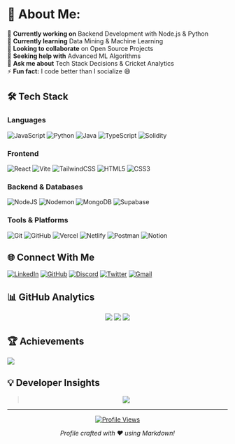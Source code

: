# 💫 About Me:
🔭 **Currently working on** Backend Development with Node.js & Python<br>
🌱 **Currently learning** Data Mining & Machine Learning<br>
👯 **Looking to collaborate** on Open Source Projects<br>
🤝 **Seeking help with** Advanced ML Algorithms<br>
💬 **Ask me about** Tech Stack Decisions & Cricket Analytics<br>
⚡ **Fun fact:** I code better than I socialize 😄

## 🛠️ Tech Stack
### Languages
![JavaScript](https://img.shields.io/badge/javascript-%23323330.svg?logo=javascript&logoColor=%23F7DF1E)
![Python](https://img.shields.io/badge/python-3670A0?logo=python&logoColor=ffdd54)
![Java](https://img.shields.io/badge/java-%23ED8B00.svg?logo=openjdk&logoColor=white)
![TypeScript](https://img.shields.io/badge/typescript-%23007ACC.svg?logo=typescript&logoColor=white)
![Solidity](https://img.shields.io/badge/Solidity-%23363636.svg?logo=solidity&logoColor=white)

### Frontend
![React](https://img.shields.io/badge/react-%2320232a.svg?logo=react&logoColor=%2361DAFB)
![Vite](https://img.shields.io/badge/vite-%23646CFF.svg?logo=vite&logoColor=white)
![TailwindCSS](https://img.shields.io/badge/tailwindcss-%2338B2AC.svg?logo=tailwind-css&logoColor=white)
![HTML5](https://img.shields.io/badge/html5-%23E34F26.svg?logo=html5&logoColor=white)
![CSS3](https://img.shields.io/badge/css3-%231572B6.svg?logo=css3&logoColor=white)

### Backend & Databases
![NodeJS](https://img.shields.io/badge/node.js-6DA55F?logo=node.js&logoColor=white)
![Nodemon](https://img.shields.io/badge/NODEMON-%23323330.svg?logo=nodemon&logoColor=%BBDEAD)
![MongoDB](https://img.shields.io/badge/MongoDB-%234ea94b.svg?logo=mongodb&logoColor=white)
![Supabase](https://img.shields.io/badge/Supabase-3ECF8E?logo=supabase&logoColor=white)

### Tools & Platforms
![Git](https://img.shields.io/badge/git-%23F05033.svg?logo=git&logoColor=white)
![GitHub](https://img.shields.io/badge/github-%23121011.svg?logo=github&logoColor=white)
![Vercel](https://img.shields.io/badge/vercel-%23000000.svg?logo=vercel&logoColor=white)
![Netlify](https://img.shields.io/badge/netlify-%23000000.svg?logo=netlify&logoColor=#00C7B7)
![Postman](https://img.shields.io/badge/Postman-FF6C37?logo=postman&logoColor=white)
![Notion](https://img.shields.io/badge/Notion-%23000000.svg?logo=notion&logoColor=white)

## 🌐 Connect With Me
[![LinkedIn](https://img.shields.io/badge/LinkedIn-0A66C2?logo=linkedin&logoColor=white)](https://linkedin.com/in/soumyadeep-sarkar2004)
[![GitHub](https://img.shields.io/badge/GitHub-181717?logo=github&logoColor=white)](https://github.com/soumyadeepsarkar-2004)
[![Discord](https://img.shields.io/badge/Discord-5865F2?logo=discord&logoColor=white)](https://discord.gg/soumyadeepsarkar_2004)
[![Twitter](https://img.shields.io/badge/Twitter-1DA1F2?logo=x&logoColor=white)](https://x.com/sarkar58153)
[![Gmail](https://img.shields.io/badge/Email-EA4335?logo=gmail&logoColor=white)](mailto:soumyadeepsarkar2004@outlook.com)

## 📊 GitHub Analytics
<div align="center">
  
![](https://github-readme-stats.vercel.app/api?username=soumyadeepsarkar-2004&theme=dark&show_icons=true&hide_border=true)
![](https://streak-stats.demolab.com?user=soumyadeepsarkar-2004&theme=dark&hide_border=true)
![](https://github-readme-stats.vercel.app/api/top-langs/?username=soumyadeepsarkar-2004&theme=dark&layout=compact&hide_border=true)

</div>

## 🏆 Achievements
![](https://github-profile-trophy.vercel.app/?username=soumyadeepsarkar-2004&theme=onedark&no-frame=true&no-bg=true&margin-w=4&row=2&column=4)

## 💡 Developer Insights

<div align="center">

> ![](https://quotes-github-readme.vercel.app/api?type=horizontal&theme=dark)
  
</div>

---

<div align="center">

[![Profile Views](https://komarev.com/ghpvc/?username=soumyadeepsarkar-2004&color=blueviolet&label=PROFILE+VIEWS&style=flat-square)](https://github.com/soumyadeepsarkar-2004)

*Profile crafted with ❤️ using Markdown!*

</div>
